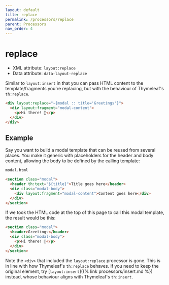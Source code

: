 ```yaml
---
layout: default
title: replace
permalink: /processors/replace
parent: Processors
nav_order: 4
---
```


replace
=======

 - XML attribute: `layout:replace`
 - Data attribute: `data-layout-replace`

Similar to `layout:insert` in that you can pass HTML content to the
template/fragments you're replacing, but with the behaviour of Thymeleaf's `th:replace`.

```html
<div layout:replace="~{modal :: title='Greetings'}">
  <div layout:fragment="modal-content">
    <p>Hi there! 👋</p>
  </div>
</div>
```


Example
-------

Say you want to build a modal template that can be reused from several places.
You make it generic with placeholders for the header and body content, allowing
the body to be defined by the calling template:

```html
modal.html

<section class="modal">
  <header th:text="${title}">Title goes here</header>
  <div class="modal-body">
    <div layout:fragment="modal-content">Content goes here</div>
  </div>
</section>
```

If we took the HTML code at the top of this page to call this modal template,
the result would be this:

```html
<section class="modal">
  <header>Greetings</header>
  <div class="modal-body">
    <p>Hi there! 👋</p>
  </div>
</section>
```

Note the `<div>` that included the `layout:replace` processor is gone.  This is
in line with how Thymeleaf's `th:replace` behaves.  If you need to keep the
original element, try [`layout:insert`]({% link processors/insert.md %})
instead, whose behaviour aligns with Thymeleaf's `th:insert`.
